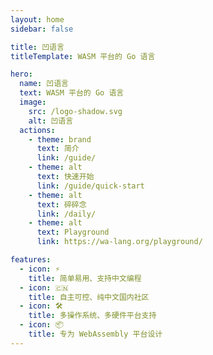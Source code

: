 ```yaml
---
layout: home
sidebar: false

title: 凹语言
titleTemplate: WASM 平台的 Go 语言

hero:
  name: 凹语言
  text: WASM 平台的 Go 语言
  image:
    src: /logo-shadow.svg
    alt: 凹语言
  actions:
    - theme: brand
      text: 简介
      link: /guide/
    - theme: alt
      text: 快速开始
      link: /guide/quick-start
    - theme: alt
      text: 碎碎念
      link: /daily/
    - theme: alt
      text: Playground
      link: https://wa-lang.org/playground/

features:
  - icon: ⚡️
    title: 简单易用、支持中文编程
  - icon: 🇨🇳
    title: 自主可控、纯中文国内社区
  - icon: 🛠️
    title: 多操作系统、多硬件平台支持
  - icon: 📦
    title: 专为 WebAssembly 平台设计
---
```

